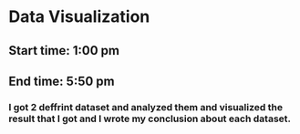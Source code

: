 # Data Visualization 
## Start time: 1:00 pm 
## End time: 5:50 pm

### I got 2 deffrint dataset and analyzed them and visualized the result that I got and I wrote my conclusion about each dataset. 